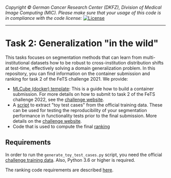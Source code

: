 _Copyright © German Cancer Research Center (DKFZ), Division of Medical Image Computing (MIC). Please make sure that your usage of this code is in compliance with the code license:_
[![License](https://img.shields.io/badge/License-Apache%202.0-blue.svg)](./LICENSE)

---

# Task 2: Generalization "in the wild"

This tasks focuses on segmentation methods that can learn from multi-institutional datasets how to be robust to cross-institution distribution shifts at test-time, effectively solving a domain generalization problem. In this repository, you can find information on the container submission and ranking for task 2 of the FeTS challenge 2021. We provide:

- [MLCube (docker) template](https://github.com/mlcommons/mlcube_examples/tree/master/fets/model): This is a guide how to build a container submission. For more details on how to submit to task 2 of the FeTS challenge 2022, see the [challenge website](https://www.synapse.org/#!Synapse:syn28546456/wiki/617255).
- A [script](scripts/generate_toy_test_cases.py) to extract "toy test cases" from the official training data. These can be used for testing the reproducibility of your segmentation performance in functionality tests prior to the final submission. More details on the [challenge website](https://www.synapse.org/#!Synapse:syn28546456/wiki/617255).
- Code that is used to compute the final [ranking](ranking)

## Requirements

In order to run the `generate_toy_test_cases.py` script, you need the official [challenge training data](https://www.synapse.org/#!Synapse:syn28546456/wiki/617246). Also, Python 3.6 or higher is required.

The ranking code requirements are described [here](ranking).

